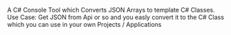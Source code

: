 A C# Console Tool which Converts JSON Arrays to template C# Classes.
Use Case: Get JSON from Api or so and you easly convert it to the C# Class which you can use in your own Projects / Applications

